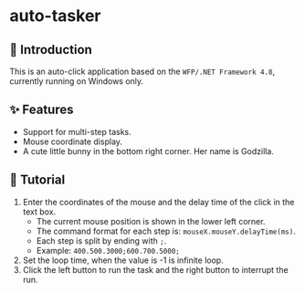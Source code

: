 # auto-tasker

## 📢 Introduction

This is an auto-click application based on the `WFP/.NET Framework 4.8`, currently running on Windows only.

## ✨ Features
- Support for multi-step tasks.
- Mouse coordinate display.
- A cute little bunny in the bottom right corner. Her name is Godzilla.

## 🐢 Tutorial
1. Enter the coordinates of the mouse and the delay time of the click in the text box. 
    - The current mouse position is shown in the lower left corner.
    - The command format for each step is: `mouseX.mouseY.delayTime(ms)`.
    - Each step is split by ending with `;`.
    - Example: `400.500.3000;600.700.5000;`
2. Set the loop time, when the value is -1 is infinite loop.
3. Click the left button to run the task and the right button to interrupt the run.
